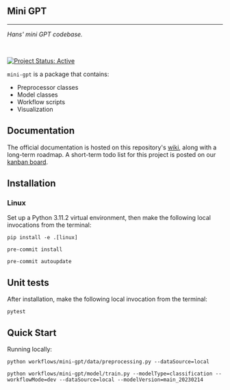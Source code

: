 ## Mini GPT

<hr>

*Hans' mini GPT codebase.*

<br>

[![Project Status: Active](https://www.repostatus.org/badges/latest/active.svg)](https://www.repostatus.org/#active)

`mini-gpt` is a package that contains:

- Preprocessor classes
- Model classes
- Workflow scripts
- Visualization

## Documentation

The official documentation is hosted on this repository's [wiki](), along with a long-term roadmap. A short-term todo list for this project is posted on our [kanban board]().


## Installation

### Linux

Set up a Python 3.11.2 virtual environment, then make the following local invocations from the terminal:

```
pip install -e .[linux]

pre-commit install

pre-commit autoupdate
```

## Unit tests

After installation, make the following local invocation from the terminal:
```
pytest
```

## Quick Start

Running locally:
```
python workflows/mini-gpt/data/preprocessing.py --dataSource=local

python workflows/mini-gpt/model/train.py --modelType=classification --workflowMode=dev --dataSource=local --modelVersion=main_20230214
```

